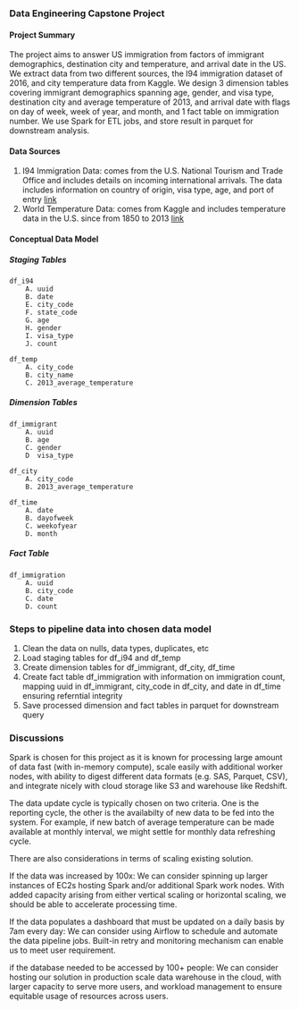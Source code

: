 ### Data Engineering Capstone Project

#### Project Summary
The project aims to answer US immigration from factors of immigrant demographics, destination city and temperature, and arrival date in the US. We extract data from two different sources, the I94 immigration dataset of 2016, and city temperature data from Kaggle. We design 3 dimension tables covering immigrant demographics spanning age, gender, and visa type, destination city and average temperature of 2013, and arrival date with flags on day of week, week of year, and month, and 1 fact table on immigration number. We use Spark for ETL jobs, and store result in parquet for downstream analysis.

#### Data Sources 
1. I94 Immigration Data: comes from the U.S. National Tourism and Trade Office and includes details on incoming international arrivals. The data includes information on country of origin, visa type, age, and port of entry [link](https://travel.trade.gov/research/reports/i94/historical/2016.html)
2. World Temperature Data: comes from Kaggle and includes temperature data in the U.S. since from 1850 to 2013 [link](https://www.kaggle.com/berkeleyearth/climate-change-earth-surface-temperature-data)

#### Conceptual Data Model

##### Staging Tables

    df_i94
        A. uuid
        B. date
        E. city_code
        F. state_code
        G. age
        H. gender
        I. visa_type
        J. count
        
    df_temp
        A. city_code
        B. city_name
        C. 2013_average_temperature

##### Dimension Tables

    df_immigrant
        A. uuid
        B. age
        C. gender
        D  visa_type
   
    df_city
        A. city_code
        B. 2013_average_temperature
        
    df_time
        A. date
        B. dayofweek
        C. weekofyear
        D. month
        
##### Fact Table

    df_immigration
        A. uuid
        B. city_code
        C. date
        D. count


### Steps to pipeline data into chosen data model

1. Clean the data on nulls, data types, duplicates, etc
2. Load staging tables for df_i94 and df_temp
3. Create dimension tables for df_immigrant, df_city, df_time
4. Create fact table df_immigration with information on immigration count, mapping uuid in df_immigrant, city_code in df_city, and date in df_time ensuring referntial integrity
5. Save processed dimension and fact tables in parquet for downstream query


### Discussions
Spark is chosen for this project as it is known for processing large amount of data fast (with in-memory compute), scale easily with additional worker nodes, with ability to digest different data formats (e.g. SAS, Parquet, CSV), and integrate nicely with cloud storage like S3 and warehouse like Redshift.

The data update cycle is typically chosen on two criteria. One is the reporting cycle, the other is the availabilty of new data to be fed into the system. For example, if new batch of average temperature can be made available at monthly interval, we might settle for monthly data refreshing cycle.

There are also considerations in terms of scaling existing solution.

If the data was increased by 100x:
We can consider spinning up larger instances of EC2s hosting Spark and/or additional Spark work nodes. With added capacity arising from either vertical scaling or horizontal scaling, we should be able to accelerate processing time.

If the data populates a dashboard that must be updated on a daily basis by 7am every day:
We can consider using Airflow to schedule and automate the data pipeline jobs. Built-in retry and monitoring mechanism can enable us to meet user requirement.

if the database needed to be accessed by 100+ people:
We can consider hosting our solution in production scale data warehouse in the cloud, with larger capacity to serve more users, and workload management to ensure equitable usage of resources across users.
